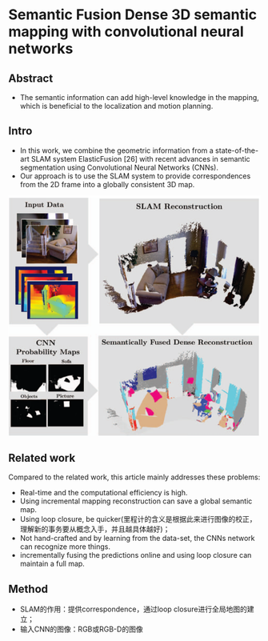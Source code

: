 # Semantic  Fusion Dense 3D semantic mapping with convolutional neural networks

## Abstract

- The semantic information can add high-level knowledge in the mapping, which is beneficial to the localization and motion planning.

## Intro

- In this work, we combine the geometric information from a state-of-the-art SLAM system ElasticFusion [26] with recent advances in semantic segmentation using Convolutional Neural Networks (CNNs).
- Our approach is to use the SLAM system to provide correspondences from the 2D frame into a globally consistent
  3D map.

<img src="./pipeline of SegMap.png" alt="The pipeline" style="zoom:80%;" />

## Related work

Compared to the related work, this article mainly addresses these problems:

- Real-time and the computational efficiency is high.
- Using incremental mapping reconstruction can save a global semantic map.
- Using loop closure, be quicker(里程计的含义是根据此来进行图像的校正，理解新的事务要从概念入手，并且越具体越好)；
- Not hand-crafted and by learning from the data-set, the CNNs network can recognize more things.
- incrementally fusing the predictions online and using loop closure can maintain a full map.

## Method

- SLAM的作用：提供correspondence，通过loop closure进行全局地图的建立；
- 输入CNN的图像：RGB或RGB-D的图像